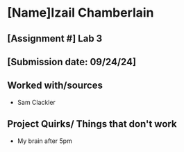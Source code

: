 # [Name]Izail Chamberlain
## [Assignment #] Lab 3
## [Submission date: 09/24/24]
## Worked with/sources 
* Sam Clackler
## Project Quirks/ Things that don't work
* My brain after 5pm
